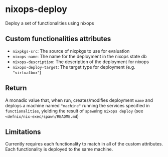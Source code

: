 nixops-deploy
=============

Deploy a set of functionalities using nixops

Custom functionalities attributes
----------------------------------

* `nixpkgs-src`: The source of nixpkgs to use for evaluation
* `nixops-name`: The name for the deployment in the nixops state db
* `nixops-description`: The description of the deployment for nixops
* `nixops-deploy-target`: The target type for deployment (e.g. `"virtualbox"`)

Return
-------

A monadic value that, when run, creates/modifies deployment `name` and deploys
a machine named `"machine"` running the services specified in `functionalities`,
yielding the result of `spawn`ing `nixops deploy` (see
`<defnix/nix-exec/spawn/README.md`)

Limitations
------------

Currently requires each functionality to match in all of the custom attributes.
Each functionality is deployed to the same machine.
